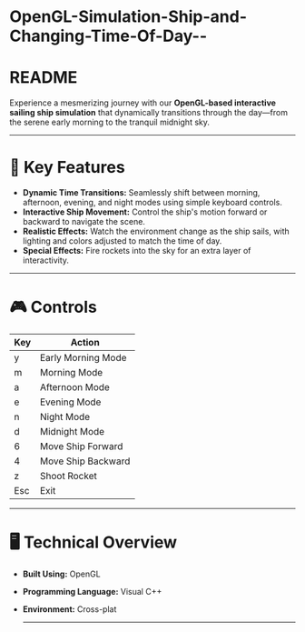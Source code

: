 # OpenGL-Simulation-Ship-and-Changing-Time-Of-Day--

# README

Experience a mesmerizing journey with our **OpenGL-based interactive sailing ship simulation** that dynamically transitions through the day—from the serene early morning to the tranquil midnight sky.

---

# 🚀 **Key Features**
- **Dynamic Time Transitions:** Seamlessly shift between morning, afternoon, evening, and night modes using simple keyboard controls.
- **Interactive Ship Movement:** Control the ship's motion forward or backward to navigate the scene.
- **Realistic Effects:** Watch the environment change as the ship sails, with lighting and colors adjusted to match the time of day.
- **Special Effects:** Fire rockets into the sky for an extra layer of interactivity.

---

# 🎮 **Controls**

| Key | Action                 |
|-----|------------------------|
| y   | Early Morning Mode     |
| m   | Morning Mode           |
| a   | Afternoon Mode         |
| e   | Evening Mode           |
| n   | Night Mode             |
| d   | Midnight Mode          |
| 6   | Move Ship Forward      |
| 4   | Move Ship Backward     |
| z   | Shoot Rocket           |
| Esc | Exit                   |

---

# 🖥️ **Technical Overview**
- **Built Using:** OpenGL  
- **Programming Language:** Visual C++  
- **Environment:** Cross-plat

  ---
